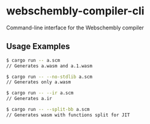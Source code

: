 # webschembly-compiler-cli

Command-line interface for the Webschembly compiler

## Usage Examples

```bash
$ cargo run -- a.scm
// Generates a.wasm and a.1.wasm

$ cargo run -- --no-stdlib a.scm
// Generates only a.wasm

$ cargo run -- --ir a.scm
// Generates a.ir

$ cargo run -- --split-bb a.scm
// Generates wasm with functions split for JIT
```
